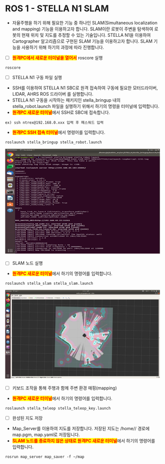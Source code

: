 # ROS 1 - STELLA N1 SLAM

* 자율주행을 하기 위해 필요한 기능 중 하나인 SLAM(Simultaneous localization and mapping) 기능을 이용하고자 합니다. SLAM이란 로봇이 주변을 탐색하여 로봇의 현재 위치 및 지도를 추정할 수 있는 기술입니다. STELLA N1을 이용하여 Cartographer 알고리즘으로 구현된 SLAM 기능을 이용하고자 합니다. SLAM 기능을 사용하기 위해 하기의 과정에 따라 진행합니다.



* [ ] <mark style="color:red;">**원격PC에서  새로운 터미널을 열어서**</mark>   roscore 실행&#x20;

```
roscore
```



* [ ] STELLA N1 구동 파일 실행&#x20;

<!---->

* SSH를 이용하여 STELLA N1 SBC로 원격 접속하여 구동에 필요한 모터드라이버, LIDAR, AHRS ROS 드라이버 를 실행합니다.
* STELLA N1 구동을 시작하는 패키지인 stella\_bringup 내의 stella\_robot.launch 파일을 실행하기 위해서 하기의 명령을 터미널에 입력합니다.
* <mark style="color:red;">**원격PC 새로운 터미널**</mark>에서 SSH로 SBC에 접속합니다.

```
ex) ssh ntrex@192.168.0.xxx 입력 후 패스워드 입력
```

* <mark style="color:red;">**원격PC SSH 접속 터미널**</mark>에서 명령어를 입력합니다. &#x20;

```
roslaunch stella_bringup stella_robot.launch
```

![ ](../../.gitbook/assets/022.png)

* [ ] SLAM 노드 실행

<!---->

* <mark style="color:red;">**원격PC 새로운 터미널**</mark>에서 하기의 명령어를 입력합니다.&#x20;

```
roslaunch stella_slam stella_slam.launch
```

![ ](../../.gitbook/assets/024.png)

* [ ] 키보드 조작을 통해 주행과 함께 주변 환경 매핑(mapping)

<!---->

* <mark style="color:red;">**원격PC 새로운 터미널**</mark>에서 하기의 명령어를 입력합니다.

```
roslaunch stella_teleop stella_teleop_key.launch
```



* [ ] 완성된 지도 저장&#x20;

<!---->

* Map\_Server를 이용하여 지도를 저장합니다. 저장된 지도는 /home// 경로에 map.pgm, map.yaml로 저장됩니다.
* <mark style="color:red;">**SLAM 노드를 종료하지 않은 상태로 원격PC 새로운 터미널**</mark>에서 하기의 명령어를 입력합니다.

```
rosrun map_server map_saver -f ~/map
```

